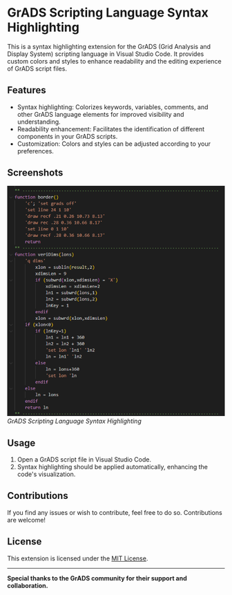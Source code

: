 # GrADS Scripting Language Syntax Highlighting 

This is a syntax highlighting extension for the GrADS (Grid Analysis and Display System) scripting language in Visual Studio Code. It provides custom colors and styles to enhance readability and the editing experience of GrADS script files.

## Features

- Syntax highlighting: Colorizes keywords, variables, comments, and other GrADS language elements for improved visibility and understanding.
- Readability enhancement: Facilitates the identification of different components in your GrADS scripts.
- Customization: Colors and styles can be adjusted according to your preferences.

## Screenshots

![Screenshot 1](screenshots/screenshot1.png)
<br>*GrADS Scripting Language Syntax Highlighting*

## Usage

1. Open a GrADS script file in Visual Studio Code.
2. Syntax highlighting should be applied automatically, enhancing the code's visualization.

## Contributions

If you find any issues or wish to contribute, feel free to do so. Contributions are welcome!

## License

This extension is licensed under the [MIT License](LICENSE).

---

**Special thanks to the GrADS community for their support and collaboration.**

